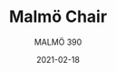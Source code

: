 ---
designer: "Cmp Design"
description: "Malm%F6%20chairs%20evoke%20warmth%20sensations%20thanks%20to%20the%20touch%20of%20ash%20wood%2C%20the%20tapered%20look%20and%20the%20appeal%20of%20tradition.%20The%20design%20elements%20appear%20in%20their%20purity%2C%20thicker%20in%20the%20joints%20and%20tapered%20in%20a%20natural%20way%20to%20offer%20lightness%20and%20elegance.%20Chair%20with%20ash%20veneered%20plywood%20shell%20and%20solid%20ash%20wood%20frame."
image_primary: "img/Malmo_390_01_zoom.jpg"
image_secondary: "img/Malmo_390_02_zoom.jpg"
manufacturer: "Pedrali"
href: "https://www.pedrali.it/en/products/catalog/Chair-MALMOe-390/"
subtitle: "MALMÖ 390"
tags: 
  - "Pedrali"
  - "Chairs"
title: "Malmö Chair"
category: "Chairs"
slug: "/manufacturers/pedrali/chairs/cmp-design-malmo-chair"
date: "2021-02-18"
---